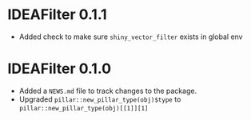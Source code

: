 # IDEAFilter 0.1.1

* Added check to make sure `shiny_vector_filter` exists in global env

# IDEAFilter 0.1.0

* Added a `NEWS.md` file to track changes to the package.
* Upgraded `pillar::new_pillar_type(obj)$type` to `pillar::new_pillar_type(obj)[[1]][1]`
